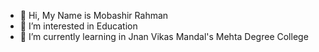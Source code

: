 - 👋 Hi, My Name is Mobashir Rahman
- 👀 I’m interested in Education
- 🌱 I’m currently learning in Jnan Vikas Mandal's Mehta Degree College

<!---
MobashirRahman8/MobashirRahman8 is a ✨ special ✨ repository because its `README.md` (this file) appears on your GitHub profile.
You can click the Preview link to take a look at your changes.
--->
